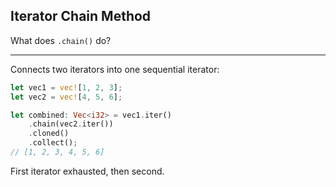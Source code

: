 ## Iterator Chain Method

What does `.chain()` do?

---

Connects two iterators into one sequential iterator:
```rust
let vec1 = vec![1, 2, 3];
let vec2 = vec![4, 5, 6];

let combined: Vec<i32> = vec1.iter()
    .chain(vec2.iter())
    .cloned()
    .collect();
// [1, 2, 3, 4, 5, 6]
```
First iterator exhausted, then second.

